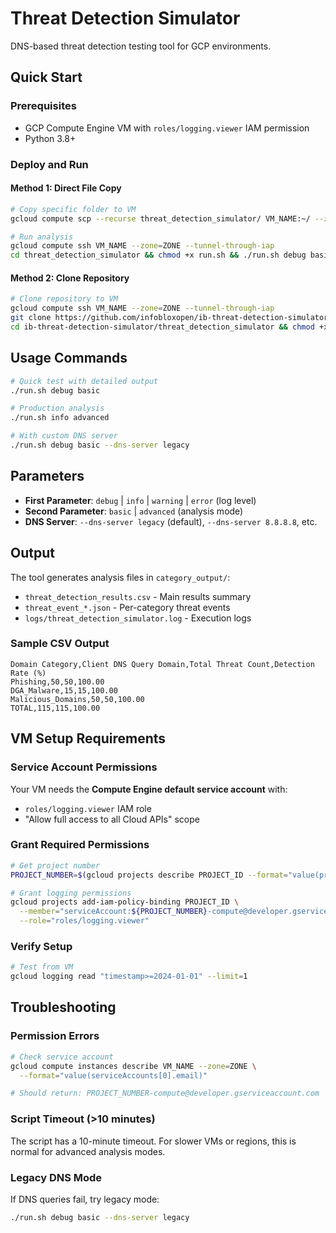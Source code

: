 # Threat Detection Simulator

DNS-based threat detection testing tool for GCP environments.

## Quick Start

### Prerequisites
- GCP Compute Engine VM with `roles/logging.viewer` IAM permission
- Python 3.8+

### Deploy and Run

#### Method 1: Direct File Copy
```bash
# Copy specific folder to VM
gcloud compute scp --recurse threat_detection_simulator/ VM_NAME:~/ --zone=ZONE --tunnel-through-iap

# Run analysis
gcloud compute ssh VM_NAME --zone=ZONE --tunnel-through-iap
cd threat_detection_simulator && chmod +x run.sh && ./run.sh debug basic
```

#### Method 2: Clone Repository
```bash
# Clone repository to VM
gcloud compute ssh VM_NAME --zone=ZONE --tunnel-through-iap
git clone https://github.com/infobloxopen/ib-threat-detection-simulator.git
cd ib-threat-detection-simulator/threat_detection_simulator && chmod +x run.sh && ./run.sh debug basic
```

## Usage Commands

```bash
# Quick test with detailed output
./run.sh debug basic

# Production analysis 
./run.sh info advanced

# With custom DNS server
./run.sh debug basic --dns-server legacy
```

## Parameters
- **First Parameter**: `debug` | `info` | `warning` | `error` (log level) 
- **Second Parameter**: `basic` | `advanced` (analysis mode)
- **DNS Server**: `--dns-server legacy` (default), `--dns-server 8.8.8.8`, etc.

## Output

The tool generates analysis files in `category_output/`:
- `threat_detection_results.csv` - Main results summary
- `threat_event_*.json` - Per-category threat events  
- `logs/threat_detection_simulator.log` - Execution logs

### Sample CSV Output
```csv
Domain Category,Client DNS Query Domain,Total Threat Count,Detection Rate (%)
Phishing,50,50,100.00
DGA_Malware,15,15,100.00
Malicious_Domains,50,50,100.00
TOTAL,115,115,100.00
```

## VM Setup Requirements

### Service Account Permissions
Your VM needs the **Compute Engine default service account** with:
- `roles/logging.viewer` IAM role
- "Allow full access to all Cloud APIs" scope

### Grant Required Permissions
```bash
# Get project number
PROJECT_NUMBER=$(gcloud projects describe PROJECT_ID --format="value(projectNumber)")

# Grant logging permissions
gcloud projects add-iam-policy-binding PROJECT_ID \
  --member="serviceAccount:${PROJECT_NUMBER}-compute@developer.gserviceaccount.com" \
  --role="roles/logging.viewer"
```

### Verify Setup
```bash
# Test from VM
gcloud logging read "timestamp>=2024-01-01" --limit=1
```

## Troubleshooting

### Permission Errors
```bash
# Check service account
gcloud compute instances describe VM_NAME --zone=ZONE \
  --format="value(serviceAccounts[0].email)"

# Should return: PROJECT_NUMBER-compute@developer.gserviceaccount.com
```

### Script Timeout (>10 minutes)
The script has a 10-minute timeout. For slower VMs or regions, this is normal for advanced analysis modes.

### Legacy DNS Mode
If DNS queries fail, try legacy mode:
```bash
./run.sh debug basic --dns-server legacy
```
